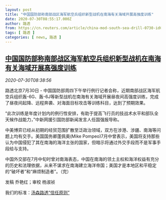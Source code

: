 ```yaml
---
layout: post
title: "中国国防部称南部战区海军航空兵组织新型战机在南海有关海域开展高强度训练"
date: 2020-07-30T08:55:17.000Z
author: 路透
from: https://cn.reuters.com/article/china-mod-south-sea-drill-0730-idCNKCS24V1BO
tags: [ 路透 ]
categories: [ news, 路透 ]
---
```

<!--1596099317000-->
[中国国防部称南部战区海军航空兵组织新型战机在南海有关海域开展高强度训练](https://cn.reuters.com/article/china-mod-south-sea-drill-0730-idCNKCS24V1BO)
------

<div>
<div><i>2020-07-30T08:38:56</i></div><div class="StandardArticleBody_body"><p>路透北京7月30日 - 中国国防部周四下午举行例行记者会称，近期南部战区海军航空兵组织轰-6G、轰-6J等新型战机在南海有关海域开展昼夜间高强度训练，完成了昼夜间起降、远程奔袭、对海面目标攻击等训练科目，达到了预期效果。 </p><p>“此次训练是年度计划内的例行性安排，有助于提高飞行员的技战术水平和部队全天候作战能力，”中新网援引国防部新闻发言人任国强报导称。 </p><p>中美博弈已经从初期的经贸范围扩散至泛政治领域，双方在涉港、涉疆、南海等问题上均有交手。美国国务卿蓬佩奥(Mike Pompeo)7月中曾表示，美国将支持那些认为中国侵犯了其在南海的海洋主张的国家，但暗示将通过外交手段而不是军事手段给与支持。 </p><p>中国外交部在7月中旬时曾对南海表态，中国在南海的领土主权和海洋权益有充分的历史和法理依据，从来不谋求在南海建立海洋帝国；美国才是本地区和平稳定的“破坏者”和“麻烦制造者”。（完） </p><div class="Attribution_container"><div class="Attribution_attribution"><p class="Attribution_content">发稿 乔艳红；审校 杨淑祯 </p></div></div><div class="StandardArticleBody_trustBadgeContainer"><span class="StandardArticleBody_trustBadgeTitle">我们的标准：</span><span class="trustBadgeUrl"><a href="https://www.thomsonreuters.cn/content/dam/openweb/documents/pdf/china/brochures/about-us-1.pdf">汤森路透“信任原则”</a></span></div></div>
</div>
